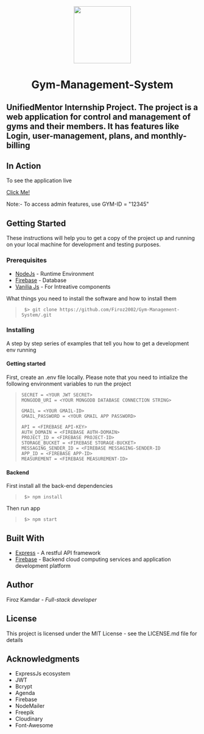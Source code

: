 <div align="center">
  <img src="https://res.cloudinary.com/dhlsmeyw1/image/upload/v1718309035/ka7gpbbgzvg20t0gzptp.png" width="150px" height="150px">
  <h1>Gym-Management-System</h1>
</div>

<div>
  <h2>UnifiedMentor Internship Project. The project is a web application for control and management of gyms and their members. It has features like Login, user-management, plans, and monthly-billing</h2>
</div>

<div>
  <h2>In Action</h2>
  <p>To see the application live</p>
  <a href="https://gym-management-system-q2qs.onrender.com/">Click Me!</a>
  <p>Note:- To access admin features, use GYM-ID = "12345" </p>
</div>
<div>
  <h2>Getting Started</h2>
  <p>These instructions will help you to get a copy of the project up and running on your local machine for development and testing purposes.</p>
  <div>
    <h3>Prerequisites</h3>
    <ul>
      <li><a href="nodejs.org/en/">NodeJs</a> - Runtime Environment</li>
      <li><a href="">Firebase</a> - Database</li>
      <li><a href="">Vanilia Js</a> - For Intreative components</li>
    </ul>
    <p>What things you need to install the software and how to install them</p>
   <blockquote>

  ```
   $> git clone https://github.com/Firoz2002/Gym-Management-System/.git
  ```
  
  </blockquote>
    <h3>Installing</h3>
    <p>A step by step series of examples that tell you how to get a development env running</p>
    <h4>Getting started</h4>
    <p>
      First, create an .env file locally.
      Please note that you need to intialize the following environment variables to run the project
    </p>
    <blockquote>

  ```
  SECRET = <YOUR JWT SECRET>
  MONGODB_URI = <YOUR MONGODB DATABASE CONNECTION STRING>

  GMAIL = <YOUR GMAIL-ID>
  GMAIL_PASSWORD = <YOUR GMAIL APP PASSWORD>

  API = <FIREBASE API-KEY>
  AUTH_DOMAIN = <FIREBASE AUTH-DOMAIN>
  PROJECT_ID = <FIREBASE PROJECT-ID>
  STORAGE_BUCKET = <FIREBASE STORAGE-BUCKET>
  MESSAGING_SENDER_ID = <FIREBASE MESSAGING-SENDER-ID
  APP_ID = <FIREBASE APP-ID>
  MEASUREMENT = <FIREBASE MEASUREMENT-ID>
  ```
  
  </blockquote>
    <h4>Backend</h4>
    <p>First install all the back-end dependencies</p>
    <blockquote>

  ```
   $> npm install
  ```
  
  </blockquote>
  <p>Then run app</p>
  <blockquote>

  ```
   $> npm start
  ```
  
  </blockquote>
  </div>
</div>

<div>
  <h2>Built With</h2>
  <ul>
    <li><a href="">Express</a> -  A restful API framework</li>
    <li><a href="">Firebase</a> -  Backend cloud computing services and application development platform</li>
  </ul>
</div>

<div>
  <h2>Author</h2>
  <p>Firoz Kamdar - <i>Full-stack developer</i></p>
</div>

<div>
  <h2>License</h2>
  <p>This project is licensed under the MIT License - see the LICENSE.md file for details</p>
</div>

<div>
  <h2>Acknowledgments</h2>
  <ul>
    <li> ExpressJs ecosystem </li>
    <li> JWT </li>
    <li> Bcrypt </li>
    <li> Agenda </li>
    <li> Firebase </li>
    <li> NodeMailer </li>
    <li> Freepik </li>
    <li> Cloudinary </li>
    <li> Font-Awesome </li>
  </ul>
</div>
